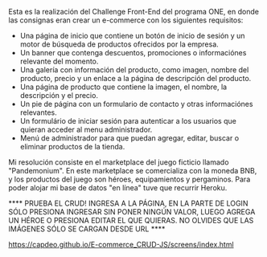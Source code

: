 Esta es la realización del Challenge Front-End del programa ONE, en donde las consignas eran crear un e-commerce con los siguientes requisitos:
- Una página de inicio que contiene un botón de inicio de sesión y un motor de búsqueda de productos ofrecidos por la empresa.
- Un banner que contenga descuentos, promociones o informaciónes relevante del momento.
- Una galería con información del producto, como imagen, nombre del producto, precio y un enlace a la página de descripción del producto.
- Una página de producto que contiene la imagen, el nombre, la descripción y el precio.
- Un pie de página con un formulario de contacto y otras informaciónes relevantes.
- Un formulário de iniciar sesión para autenticar a los usuarios que quieran acceder al menu administrador.
- Menú de administrador para que puedan agregar, editar, buscar o eliminar productos de la tienda.

Mi resolución consiste en el marketplace del juego ficticio llamado "Pandemonium". En este marketplace se comercializa con la moneda BNB, y los productos del juego son héroes, equipamientos y pergaminos.
Para poder alojar mi base de datos "en línea" tuve que recurrir Heroku.

**** PRUEBA EL CRUD! INGRESA A LA PÁGINA, EN LA PARTE DE LOGIN SÓLO PRESIONA INGRESAR SIN PONER NINGÚN VALOR, LUEGO AGREGA UN HÉROE O PRESIONA EDITAR EL QUE QUIERAS. NO OLVIDES QUE LAS IMÁGENES SÓLO SE CARGAN DESDE URL ****

https://capdeo.github.io/E-commerce_CRUD-JS/screens/index.html

